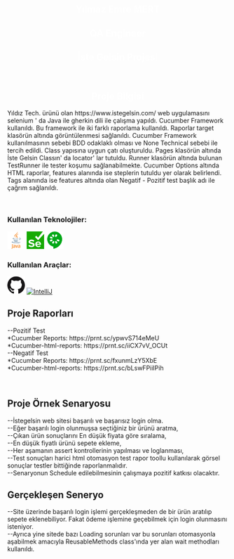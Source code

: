 <h2 align=center style="color:white" > Yılmaz Emre MERT </h2>
<h2 align=center style="color:white" > QA Engineer </h2>
<h2 align=center style="color:white" > İste Gelsin Projesi </h2>
<br>
<h2 align=center style="color:white" >Proje Bilgisi </h2>
Yıldız Tech. ürünü olan https://www.istegelsin.com/ web uygulamasını selenium ' da Java ile gherkin dili ile çalışma yapıldı. 
Cucumber Framework kullanıldı. Bu framework ile iki farklı raporlama kullanıldı. Raporlar target klasörün altında görüntülenmesi sağlanıldı. 
Cucumber Framework kullanılmasının sebebi BDD odaklaklı olması ve None Technical sebebi ile tercih edildi. Class yapısına uygun çatı oluşturuldu.
Pages klasörün altında İste Gelsin Classın' da locator' lar tutuldu. Runner klasörün altında bulunan TestRunner ile tester koşumu sağlanabilmekte. 
Cucumber Options altında HTML raporlar, features alanında ise steplerin tutuldu yer olarak belirlendi. Tags alanında ise features altında olan Negatif - Pozitif test başlık adı 
ile çağrım sağlanıldı. 
<p></p>
<br>
<h3> Kullanılan Teknolojiler:</h3>
<img height="40" width="40" src="https://raw.githubusercontent.com/github/explore/5b3600551e122a3277c2c5368af2ad5725ffa9a1/topics/java/java.png">
<img height="40" width="40" src="https://raw.githubusercontent.com/github/explore/5b3600551e122a3277c2c5368af2ad5725ffa9a1/topics/selenium/selenium.png">
<img src="https://github.com/devicons/devicon/blob/master/icons/cucumber/cucumber-plain.svg" title="Cucumber" alt="Cucumber" width="40" height="40"/>
<h3> Kullanılan Araçlar:</h3>
<img height="40" width="40" src="https://raw.githubusercontent.com/github/explore/5b3600551e122a3277c2c5368af2ad5725ffa9a1/topics/github/github.png">
<a href="https://www.jetbrains.com/idea/features/" target="_blank" rel=”noopener”> <img src="https://encrypted-tbn0.gstatic.com/images?q=tbn:ANd9GcQalKFwVDd0H7Xx8HaqWBbUmDRdrgxUoicGBZC0eIzTsww7Sev-ySXJ3in9Udv2R9CR3lo&usqp=CAU" alt="IntelliJ" width="40" height="40"/> </a>
<br>
<h2>Proje Raporları </h2>
--Pozitif Test
<br>
*Cucumber Reports: https://prnt.sc/ypwvS714eMeU
<br>
*Cucumber-html-reports: https://prnt.sc/iiCX7vV_OCUt
<br>
--Negatif Test
<br>
*Cucumber Reports: https://prnt.sc/fxunmLzY5XbE
<br>
*Cucumber-html-reports: https://prnt.sc/bLswFPiiIPih
<br>
<p></p>

<br>
<h2>Proje Örnek Senaryosu </h2>
--İstegelsin web sitesi başarılı ve başarısız login olma. 
<br>
--Eğer başarılı login olunmuşsa seçtiğiniz bir ürünü aratma,
<br>
--Çıkan ürün sonuçlarını En düşük fiyata göre sıralama,
<br>
--En düşük fiyatlı ürünü sepete ekleme,
<br>
--Her aşamanın assert kontrollerinin yapılması ve loglanması,
<br>
--Test sonuçları harici html otomasyon test rapor toollu kullanılarak görsel sonuçlar testler bittiğinde raporlanmalıdır.
<br>
--Senaryonun Schedule edilebilmesinin çalışmaya pozitif katkısı olacaktır.

<p></p>

<h2>Gerçekleşen Seneryo </h2>
--Site üzerinde başarılı login işlemi gerçekleşmeden de bir ürün aratılıp sepete eklenebiliyor. Fakat ödeme işlemine geçebilmek için login olunmasını isteniyor.
<br>
--Ayrıca yine sitede bazı Loading sorunları var bu sorunları otomasyonla aşabilmek amacıyla ReusableMethods class'ında yer alan wait methodları kullanıldı.
<br>
<p></p>
